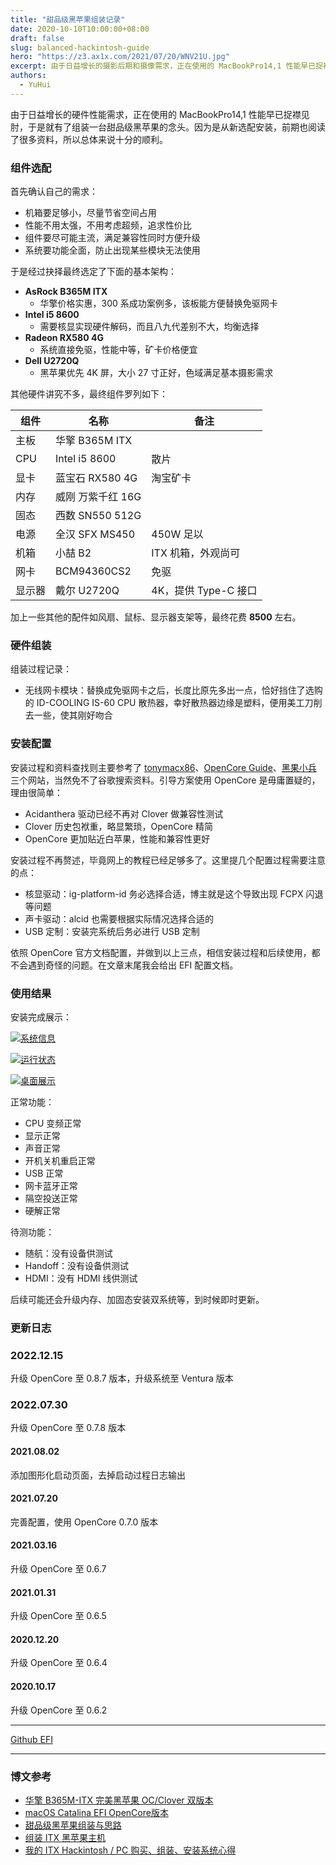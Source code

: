 ```yaml
---
title: "甜品级黑苹果组装记录"
date: 2020-10-10T10:00:00+08:00
draft: false
slug: balanced-hackintosh-guide
hero: "https://z3.ax1x.com/2021/07/20/WNV21U.jpg"
excerpt: 由于日益增长的摄影后期和摄像需求，正在使用的 MacBookPro14,1 性能早已捉襟见肘，于是就有了组装一台甜品级黑苹果的念头。因为是从新选配安装，前期也阅读了很多资料，所以总体来说十分的顺利。
authors:
  - YuHui
---
```


由于日益增长的硬件性能需求，正在使用的 MacBookPro14,1 性能早已捉襟见肘，于是就有了组装一台甜品级黑苹果的念头。因为是从新选配安装，前期也阅读了很多资料，所以总体来说十分的顺利。

### 组件选配 ###

首先确认自己的需求：

- 机箱要足够小，尽量节省空间占用
- 性能不用太强，不用考虑超频，追求性价比
- 组件要尽可能主流，满足兼容性同时方便升级
- 系统要功能全面，防止出现某些模块无法使用

于是经过抉择最终选定了下面的基本架构：

- **AsRock B365M ITX**
    - 华擎价格实惠，300 系成功案例多，该板能方便替换免驱网卡
- **Intel i5 8600**
    - 需要核显实现硬件解码，而且八九代差别不大，均衡选择
- **Radeon RX580 4G**
    - 系统直接免驱，性能中等，矿卡价格便宜
- **Dell U2720Q**
    - 黑苹果优先 4K 屏，大小 27 寸正好，色域满足基本摄影需求

其他硬件讲究不多，最终组件罗列如下：

|组件|名称|备注|
|-|-|-|
|主板|华擎 B365M ITX||
|CPU|Intel i5 8600|散片|
|显卡|蓝宝石 RX580 4G|淘宝矿卡|
|内存|威刚 万紫千红 16G||
|固态|西数 SN550 512G||
|电源|全汉 SFX MS450|450W 足以|
|机箱|小喆 B2|ITX 机箱，外观尚可|
|网卡|BCM94360CS2|免驱|
|显示器|戴尔 U2720Q|4K，提供 Type-C 接口|

加上一些其他的配件如风扇、鼠标、显示器支架等，最终花费 **8500** 左右。

### 硬件组装 ###

组装过程记录：

- 无线网卡模块：替换成免驱网卡之后，长度比原先多出一点，恰好挡住了选购的 ID-COOLING IS-60 CPU 散热器，幸好散热器边缘是塑料，便用美工刀削去一些，使其刚好吻合

### 安装配置 ###

安装过程和资料查找则主要参考了 [tonymacx86](https://www.tonymacx86.com/)、[OpenCore Guide](https://dortania.github.io/OpenCore-Install-Guide/)、[黑果小兵](https://blog.daliansky.net/) 三个网站，当然免不了谷歌搜索资料。引导方案使用 OpenCore 是毋庸置疑的，理由很简单：

- Acidanthera 驱动已经不再对 Clover 做兼容性测试
- Clover 历史包袱重，略显繁琐，OpenCore 精简
- OpenCore 更加贴近白苹果，性能和兼容性更好

安装过程不再赘述，毕竟网上的教程已经足够多了。这里提几个配置过程需要注意的点：

- 核显驱动：ig-platform-id 务必选择合适，博主就是这个导致出现 FCPX 闪退等问题
- 声卡驱动：alcid 也需要根据实际情况选择合适的
- USB 定制：安装完系统后务必进行 USB 定制

依照 OpenCore 官方文档配置，并做到以上三点，相信安装过程和后续使用，都不会遇到奇怪的问题。在文章末尾我会给出 EFI 配置文档。

### 使用结果 ###

安装完成展示：

[![系统信息](https://s1.ax1x.com/2023/02/04/pSyBtCd.jpg)](https://imgse.com/i/pSyBtCd)

[![运行状态](https://s1.ax1x.com/2023/02/04/pSyBBb8.jpg)](https://imgse.com/i/pSyBBb8)

[![桌面展示](https://s1.ax1x.com/2023/02/04/pSyBvqK.jpg)](https://imgse.com/i/pSyBvqK)

正常功能：

- CPU 变频正常
- 显示正常
- 声音正常
- 开机关机重启正常
- USB 正常
- 网卡蓝牙正常
- 隔空投送正常
- 硬解正常

待测功能：

- 随航：没有设备供测试
- Handoff：没有设备供测试
- HDMI：没有 HDMI 线供测试

后续可能还会升级内存、加固态安装双系统等，到时候即时更新。

### 更新日志 ###

### 2022.12.15 ###

升级 OpenCore 至 0.8.7 版本，升级系统至 Ventura 版本

### 2022.07.30 ###

升级 OpenCore 至 0.7.8 版本

#### 2021.08.02 ####

添加图形化启动页面，去掉启动过程日志输出

#### 2021.07.20 ####

完善配置，使用 OpenCore 0.7.0 版本

#### 2021.03.16 ####

升级 OpenCore 至 0.6.7

#### 2021.01.31 ####

升级 OpenCore 至 0.6.5

#### 2020.12.20 ####

升级 OpenCore 至 0.6.4

#### 2020.10.17 ####

升级 OpenCore 至 0.6.2

---

[Github EFI](https://github.com/DongYuHui/hackintosh-opencore-asrock-b365m-itx)

---

### 博文参考 ###

- [华擎 B365M-ITX 完美黑苹果 OC/Clover 双版本](https://www.chenweikang.top/?p=846)
- [macOS Catalina EFI OpenCore版本](https://sleele.com/2020/04/13/hackintosh-catalina/)
- [甜品级黑苹果组装与思路](http://mystryl.com/2019/03/hackintosh/)
- [组装 ITX 黑苹果主机](https://wocai.de/post/2019/06/组装-itx-黑苹果主机/)
- [我的 ITX Hackintosh / PC 购买、组装、安装系统心得](https://ladit.me/posts/my-itx-hackintosh-and-pc-buying-build-installation-experience/)